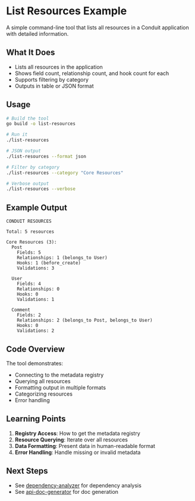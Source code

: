 # List Resources Example

A simple command-line tool that lists all resources in a Conduit application with detailed information.

## What It Does

- Lists all resources in the application
- Shows field count, relationship count, and hook count for each
- Supports filtering by category
- Outputs in table or JSON format

## Usage

```bash
# Build the tool
go build -o list-resources

# Run it
./list-resources

# JSON output
./list-resources --format json

# Filter by category
./list-resources --category "Core Resources"

# Verbose output
./list-resources --verbose
```

## Example Output

```
CONDUIT RESOURCES

Total: 5 resources

Core Resources (3):
  Post
    Fields: 5
    Relationships: 1 (belongs_to User)
    Hooks: 1 (before_create)
    Validations: 3

  User
    Fields: 4
    Relationships: 0
    Hooks: 0
    Validations: 1

  Comment
    Fields: 2
    Relationships: 2 (belongs_to Post, belongs_to User)
    Hooks: 0
    Validations: 2
```

## Code Overview

The tool demonstrates:
- Connecting to the metadata registry
- Querying all resources
- Formatting output in multiple formats
- Categorizing resources
- Error handling

## Learning Points

1. **Registry Access**: How to get the metadata registry
2. **Resource Querying**: Iterate over all resources
3. **Data Formatting**: Present data in human-readable format
4. **Error Handling**: Handle missing or invalid metadata

## Next Steps

- See [dependency-analyzer](../dependency-analyzer/) for dependency analysis
- See [api-doc-generator](../api-doc-generator/) for doc generation

